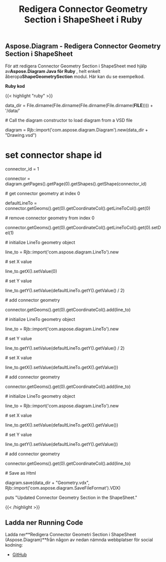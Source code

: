 ﻿---
title: Redigera Connector Geometry Section i ShapeSheet i Ruby
type: docs
weight: 10
url: /sv/java/edit-connector-geometry-section-in-the-shapesheet-in-ruby/
---
## **Aspose.Diagram - Redigera Connector Geometry Section i ShapeSheet**
 För att redigera Connector Geometry Section i ShapeSheet med hjälp av**Aspose.Diagram Java för Ruby** , helt enkelt åberopa**ShapeGeometrySection** modul. Här kan du se exempelkod.

**Ruby kod**

{{< highlight "ruby" >}}

 data_dir = File.dirname(File.dirname(File.dirname(File.dirname(__FILE__)))) + '/data/'

\# Call the diagram constructor to load diagram from a VSD file

diagram = Rjb::import('com.aspose.diagram.Diagram').new(data_dir + "Drawing.vsd")

# set connector shape id

connector_id = 1

connector = diagram.getPages().getPage(0).getShapes().getShape(connector_id)

\# get connector geometry at index 0

defaultLineTo = connector.getGeoms().get(0).getCoordinateCol().getLineToCol().get(0)

\# remove connector geometry from index 0

connector.getGeoms().get(0).getCoordinateCol().getLineToCol().get(0).setDel(1)

\# initialize LineTo geometry object

line_to = Rjb::import('com.aspose.diagram.LineTo').new

\# set X value

line_to.getX().setValue(0)

\# set Y value

line_to.getY().setValue(defaultLineTo.getY().getValue() / 2)

\# add connector geometry

connector.getGeoms().get(0).getCoordinateCol().add(line_to)

\# initialize LineTo geometry object

line_to = Rjb::import('com.aspose.diagram.LineTo').new

\# set Y value

line_to.getY().setValue(defaultLineTo.getY().getValue() / 2)

\# set X value

line_to.getX().setValue(defaultLineTo.getX().getValue())

\# add connector geometry

connector.getGeoms().get(0).getCoordinateCol().add(line_to)

\# initialize LineTo geometry object

line_to = Rjb::import('com.aspose.diagram.LineTo').new

\# set X value

line_to.getX().setValue(defaultLineTo.getX().getValue())

\# set Y value

line_to.getY().setValue(defaultLineTo.getY().getValue())

\# add connector geometry

connector.getGeoms().get(0).getCoordinateCol().add(line_to)

\# Save as Html

diagram.save(data_dir + "Geometry.vdx", Rjb::import('com.aspose.diagram.SaveFileFormat').VDX)

puts "Updated Connector Geometry Section in the ShapeSheet."

{{< /highlight >}}
## **Ladda ner Running Code**
 Ladda ner**Redigera Connector Geometri Section i ShapeSheet (Aspose.Diagram)**från någon av nedan nämnda webbplatser för social kodning:

- [GitHub](https://github.com/asposediagram/Aspose.Diagram-for-Java/blob/master/Plugins/Aspose_Diagram_Java_for_Ruby/lib/asposediagramjava/Geometry/shapegeometrysection.rb)
